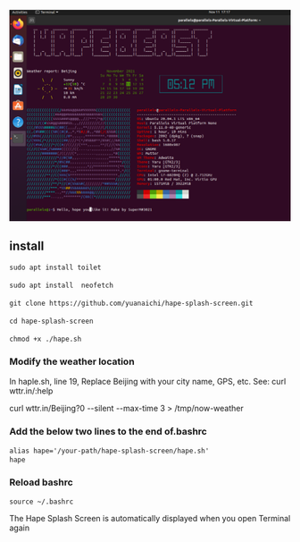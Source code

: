 ![hape](https://github.com/yuanaichi/hape-splash-screen/blob/main/hape-splash-screen.png?raw=true "hape splash screen")


## install

```
sudo apt install toilet

sudo apt install  neofetch

git clone https://github.com/yuanaichi/hape-splash-screen.git 

cd hape-splash-screen

chmod +x ./hape.sh
```

### Modify the weather location

In haple.sh, line 19,  Replace Beijing with your city name, GPS, etc. See: curl wttr.in/:help

curl wttr.in/Beijing?0 --silent --max-time 3 > /tmp/now-weather


### Add the below two lines to the end of.bashrc

```
alias hape='/your-path/hape-splash-screen/hape.sh'
hape
```

### Reload bashrc

```
source ~/.bashrc
```

The Hape Splash Screen is automatically displayed when you open Terminal again
